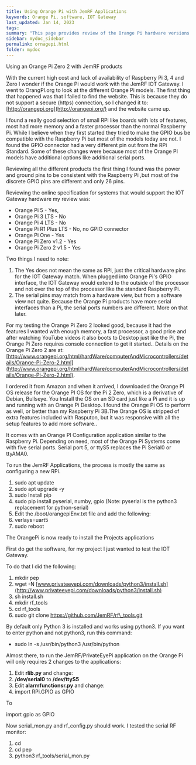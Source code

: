 ```yaml
---
title: Using Orange Pi with JemRF Applications
keywords: Orange Pi, software, IOT Gateway
last_updated: Jan 14, 2023
tags:
summary: "This page provides review of the Orange Pi hardware versions with JemRF IOT Gateway."
sidebar: mydoc_sidebar
permalink: ornagepi.html
folder: mydoc
---
```

Using an Orange Pi Zero 2 with JemRF products

With the current high cost and lack of availability of Raspberry Pi 3, 4 and Zero I wonder if the Orange Pi would work with the JemRF IOT Gateway.
I went to OrangPI.org to look at the different Orange Pi models. The first thing that happened was that I failed to find the website.  This is because they do not support a secure (https) connection, so I changed it to:
 [http://orangepi.org](http://orangepi.org/) and the website came up.

I found a really good selection of small RPi like boards with lots of features, most had more memory and a faster processor than the normal Raspberry Pi.  While I believe when they first started they tried to make the GPIO bus be compatible with the Raspberry Pi but most of the models today are not. I found the GPIO connector had a very different pin out from the RPi Standard. Some of these changes were because most of the Orange PI models have additional options like additional serial ports.

Reviewing all the different products the first thing I found was the power and ground pins to be consistent with the Raspberry Pi ,but most of the discrete GPIO pins are different  and only 26 pins.

Reviewing the online specification for systems that would support the IOT Gateway hardware my review was:


- Orange Pi 5 - Yes,
- Orange Pi 3 LTS - No
- Orange Pi 4 LTS - No
- Orange Pi R1 Plus LTS - No, no GPIO connector
- Orange Pi One - Yes
- Orange Pi Zero v1.2 - Yes
- Orange Pi Zero 2 v1.5 - Yes

Two things I need to note:

1. The Yes does not mean the same as RPi, just the critical hardware pins for the IOT Gateway match. When plugged into Orange Pi's GPIO interface, the IOT Gateway would extend to the outside of the processor and not over the top of the processor like the standard Raspberry Pi.
2. The serial pins may match from a hardware view, but from a software view not quite. Because the Orange Pi products have more serial interfaces than a Pi, the serial ports numbers are different. More on that later.

For my testing the Orange Pi Zero 2 looked good, because it had the features I wanted with enough memory, a fast processor, a good price and after watching YouTube videos it also boots to Desktop just like the Pi, the Orange Pi Zero requires console connection to get it started..
Details on the Orange Pi Zero 2 are at:
 [http://www.orangepi.org/html/hardWare/computerAndMicrocontrollers/details/Orange-Pi-Zero-2.html](http://www.orangepi.org/html/hardWare/computerAndMicrocontrollers/details/Orange-Pi-Zero-2.html).

 I ordered it from Amazon and when it arrived, I downloaded the Orange PI OS release for the Orange PI OS for the Pi 2 Zero, which is a derivative of Debian, Bullseye. You Install the OS on an SD card just like a Pi and it is up and running with an Orange Pi Desktop. I found the Orange Pi OS to perform as well, or better than my Raspberry Pi 3B.The Orange OS is stripped of extra features included with Rasputon, but it was responsive with all the setup features to add more software..

It comes with an Orange PI Configuration application similar to the Raspberry Pi.  Depending on need, most of the Orange Pi Systems come with five serial ports.  Serial port 5, or ttyS5 replaces the Pi Serial0 or ttyAMA0.

To run the JemRF Applications, the process is mostly the same as configuring a new RPi.

1. sudo apt update
2. sudo apt upgrade -y
3. sudo Install pip
4. sudo pip install pyserial, numby, gpio (Note: pyserial is the python3 replacement for python-serial)
5. Edit the /boot/orangepiEnv.txt file and add the following:
  1. verlays=uart5
6. sudo reboot

The OrangePi is now ready to install the Projects applications

First do get the software, for my project I just wanted to test the IOT Gateway.

To do that I did the following:

1. mkdir pep
2. wget -N [www.privateeyepi.com/downloads/python3/install.sh](http://www.privateeyepi.com/downloads/python3/install.sh)
3. sh install.sh
4. mkdir rf\_tools
5. cd rf\_tools
6. sudo git clone https://github.com/JemRF/rf\_tools.git

By default only Python 3 is installed and works using python3. If you want to enter python and not python3, run this command:

- sudo ln -s /usr/bin/python3 /usr/bin/python

Almost there, to run the JemRF/PrivateEyePi application on the Orange Pi will only requires 2 changes to the applications:

1. Edit **rlib.py** and change:
  1. **/dev/serial0** to **/dev/ttyS5**
2. Edit **alarmfunctionsr.py** and change:
  1. import RPi.GPIO as GPIO

To

import gpio as GPIO

Now serial\_mon.py and rf\_config.py should work. I tested the serial RF monitor:

1. cd
2. cd pep
3. python3 rf\_tools/serial\_mon.py
